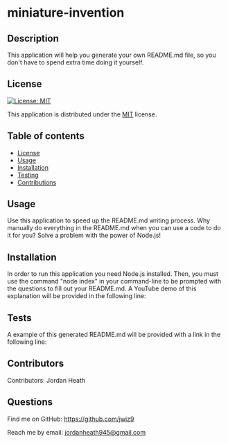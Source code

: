  # miniature-invention
  ## Description
  This application will help you generate your own README.md file, so you don't have to spend extra time doing it yourself.
  ## License
  
  [![License: MIT](https://img.shields.io/badge/License-MIT-yellow.svg)](https://opensource.org/licenses/MIT)
  
This application is distributed under the [MIT](https://opensource.org/licenses/MIT) license.
  ## Table of contents
  - [License](#License)
  - [Usage](#Usage)
  - [Installation](#Installation)
  - [Testing](#Testing)
  - [Contributions](#Contributions)
  ## Usage
  Use this application to speed up the README.md writing process. Why manually do everything in the README.md when you can use a code to do it for you? Solve a problem  with the power of Node.js!
  ## Installation
  In order to run this application you need Node.js installed. Then, you must use the command "node index" in your command-line to be prompted with the questions to fill out your README.md. A YouTube demo of this explanation will be provided in the following line:
  ## Tests
  A example of this generated README.md will be provided with a link in the following line:
  ## Contributors
  Contributors: 
  Jordan Heath
  ## Questions
  Find me on GitHub: <https://github.com/jwiz9>
  
Reach me by email: jordanheath945@gmail.com
